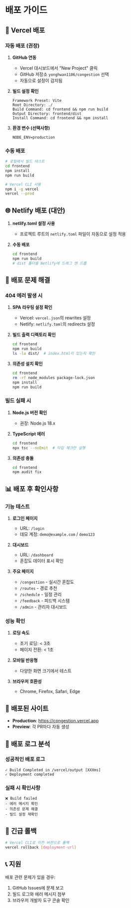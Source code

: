# 배포 가이드

## 🚀 Vercel 배포

### 자동 배포 (권장)

1. **GitHub 연동**
   - Vercel 대시보드에서 "New Project" 클릭
   - GitHub 저장소 `yonghwan1106/congestion` 선택
   - 자동으로 설정이 감지됨

2. **빌드 설정 확인**
   ```
   Framework Preset: Vite
   Root Directory: ./
   Build Command: cd frontend && npm run build
   Output Directory: frontend/dist
   Install Command: cd frontend && npm install
   ```

3. **환경 변수 (선택사항)**
   ```
   NODE_ENV=production
   ```

### 수동 배포

```bash
# 로컬에서 빌드 테스트
cd frontend
npm install
npm run build

# Vercel CLI 사용
npm i -g vercel
vercel --prod
```

## 🌐 Netlify 배포 (대안)

1. **netlify.toml 설정 사용**
   - 프로젝트 루트의 `netlify.toml` 파일이 자동으로 설정 적용

2. **수동 배포**
   ```bash
   cd frontend
   npm run build
   # dist 폴더를 Netlify에 드래그 앤 드롭
   ```

## 🔧 배포 문제 해결

### 404 에러 발생 시

1. **SPA 라우팅 설정 확인**
   - Vercel: `vercel.json`의 rewrites 설정
   - Netlify: `netlify.toml`의 redirects 설정

2. **빌드 출력 디렉토리 확인**
   ```bash
   cd frontend
   npm run build
   ls -la dist/  # index.html이 있는지 확인
   ```

3. **의존성 설치 확인**
   ```bash
   cd frontend
   rm -rf node_modules package-lock.json
   npm install
   npm run build
   ```

### 빌드 실패 시

1. **Node.js 버전 확인**
   - 권장: Node.js 18.x

2. **TypeScript 에러**
   ```bash
   cd frontend
   npx tsc --noEmit  # 타입 체크만 실행
   ```

3. **의존성 충돌**
   ```bash
   cd frontend
   npm audit fix
   ```

## 📊 배포 후 확인사항

### 기능 테스트

1. **로그인 페이지**
   - URL: `/login`
   - 데모 계정: `demo@example.com` / `demo123`

2. **대시보드**
   - URL: `/dashboard`
   - 혼잡도 데이터 표시 확인

3. **주요 페이지**
   - `/congestion` - 실시간 혼잡도
   - `/routes` - 경로 추천
   - `/schedule` - 일정 관리
   - `/feedback` - 피드백 시스템
   - `/admin` - 관리자 대시보드

### 성능 확인

1. **로딩 속도**
   - 초기 로딩: < 3초
   - 페이지 전환: < 1초

2. **모바일 반응형**
   - 다양한 화면 크기에서 테스트

3. **브라우저 호환성**
   - Chrome, Firefox, Safari, Edge

## 🔗 배포된 사이트

- **Production**: https://congestion.vercel.app
- **Preview**: 각 PR마다 자동 생성

## 📝 배포 로그 분석

### 성공적인 배포 로그
```
✓ Build Completed in /vercel/output [XXXms]
✓ Deployment completed
```

### 실패 시 확인사항
```
❌ Build failed
- 에러 메시지 확인
- 의존성 문제 해결
- 빌드 설정 재확인
```

## 🚨 긴급 롤백

```bash
# Vercel CLI로 이전 버전으로 롤백
vercel rollback [deployment-url]
```

## 📞 지원

배포 관련 문제가 있을 경우:
1. GitHub Issues에 문제 보고
2. 빌드 로그와 에러 메시지 첨부
3. 브라우저 개발자 도구 콘솔 확인